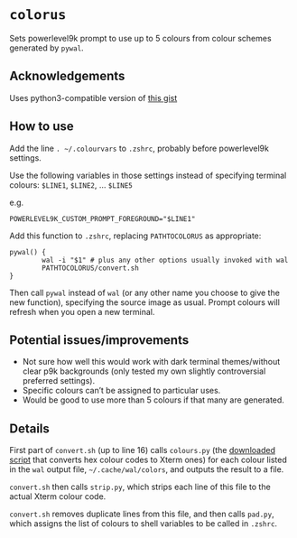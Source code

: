# `colorus`

Sets powerlevel9k prompt to use up to 5 colours from colour schemes generated by `pywal`.

## Acknowledgements

Uses python3-<span title="i.e. just changing print x to print(x), it wasn’t that strenuous">compatible</span> version of [this gist](https://gist.github.com/naupaka/a300868203f32906717a1644c1c6f0d7)

## How to use

Add the line `. ~/.colourvars` to `.zshrc`, probably before powerlevel9k settings.

Use the following variables in those settings instead of specifying terminal colours: `$LINE1`, `$LINE2`, … `$LINE5`

e.g.

```
POWERLEVEL9K_CUSTOM_PROMPT_FOREGROUND="$LINE1"
```

Add this function to `.zshrc`, replacing `PATHTOCOLORUS` as appropriate:

```
pywal() {
        wal -i "$1" # plus any other options usually invoked with wal
        PATHTOCOLORUS/convert.sh
}
```

Then call `pywal` instead of `wal` (or any other name you choose to give the new function), specifying the source image as usual. Prompt colours will refresh when you open a new terminal.

## Potential issues/improvements

* Not sure how well this would work with dark terminal themes/without clear p9k backgrounds (only tested my own slightly controversial preferred settings).
* Specific colours can’t be assigned to particular uses.
* Would be good to use more than 5 colours if that many are generated.

## Details

First part of `convert.sh` (up to line 16) calls `colours.py` (the [downloaded script](https://gist.github.com/naupaka/a300868203f32906717a1644c1c6f0d7) that converts hex colour codes to Xterm ones) for each colour listed in the `wal` output file, `~/.cache/wal/colors`, and outputs the result to a file.

`convert.sh` then calls `strip.py`, which strips each line of this file to the actual Xterm colour code.

`convert.sh` removes duplicate lines from this file, and then calls `pad.py`, which assigns the list of colours to shell variables to be called in `.zshrc`.
